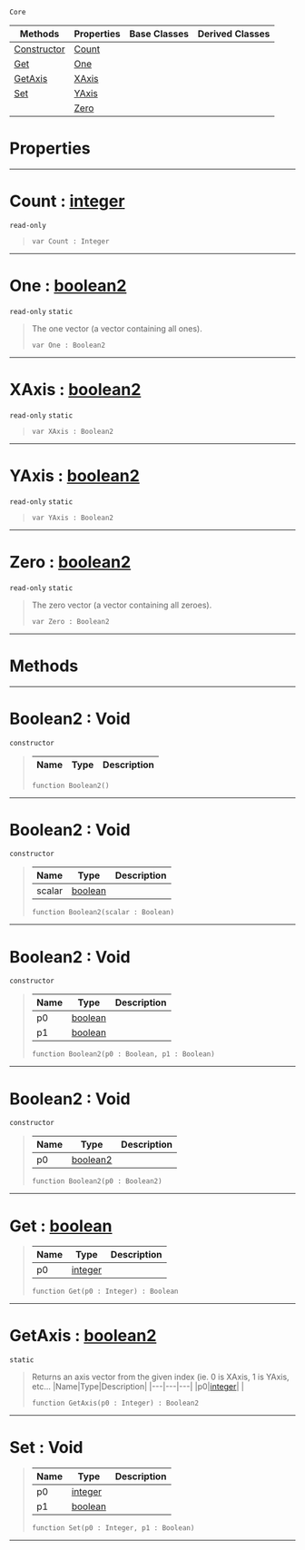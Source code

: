  `Core`

|Methods|Properties|Base Classes|Derived Classes|
|---|---|---|---|
|[ Constructor](https://github.com/ArendDanielek/ZeroDocsTest/blob/master/code_reference/zilch_base_types/boolean2.markdown#boolean2-void)|[ Count](https://github.com/ArendDanielek/ZeroDocsTest/blob/master/code_reference/zilch_base_types/boolean2.markdown#count-zero-engine-docume)| | |
|[ Get](https://github.com/ArendDanielek/ZeroDocsTest/blob/master/code_reference/zilch_base_types/boolean2.markdown#get-zero-engine-document)|[ One](https://github.com/ArendDanielek/ZeroDocsTest/blob/master/code_reference/zilch_base_types/boolean2.markdown#one-zero-engine-document)| | |
|[ GetAxis](https://github.com/ArendDanielek/ZeroDocsTest/blob/master/code_reference/zilch_base_types/boolean2.markdown#getaxis-zero-engine-docu)|[ XAxis](https://github.com/ArendDanielek/ZeroDocsTest/blob/master/code_reference/zilch_base_types/boolean2.markdown#xaxis-zero-engine-docume)| | |
|[ Set](https://github.com/ArendDanielek/ZeroDocsTest/blob/master/code_reference/zilch_base_types/boolean2.markdown#set-void)|[ YAxis](https://github.com/ArendDanielek/ZeroDocsTest/blob/master/code_reference/zilch_base_types/boolean2.markdown#yaxis-zero-engine-docume)| | |
| |[ Zero](https://github.com/ArendDanielek/ZeroDocsTest/blob/master/code_reference/zilch_base_types/boolean2.markdown#zero-zero-engine-documen)| | |


 #  Properties


---  
 #  Count : [integer](https://github.com/ArendDanielek/ZeroDocsTest/blob/master/code_reference/zilch_base_types/integer.markdown)

 `read-only`

> 
> ``` lang=cpp, name=Zilch
> var Count : Integer


---  
 #  One : [boolean2](https://github.com/ArendDanielek/ZeroDocsTest/blob/master/code_reference/zilch_base_types/boolean2.markdown)

 `read-only` `static`

> The one vector (a vector containing all ones).
> ``` lang=cpp, name=Zilch
> var One : Boolean2


---  
 #  XAxis : [boolean2](https://github.com/ArendDanielek/ZeroDocsTest/blob/master/code_reference/zilch_base_types/boolean2.markdown)

 `read-only` `static`

> 
> ``` lang=cpp, name=Zilch
> var XAxis : Boolean2


---  
 #  YAxis : [boolean2](https://github.com/ArendDanielek/ZeroDocsTest/blob/master/code_reference/zilch_base_types/boolean2.markdown)

 `read-only` `static`

> 
> ``` lang=cpp, name=Zilch
> var YAxis : Boolean2


---  
 #  Zero : [boolean2](https://github.com/ArendDanielek/ZeroDocsTest/blob/master/code_reference/zilch_base_types/boolean2.markdown)

 `read-only` `static`

> The zero vector (a vector containing all zeroes).
> ``` lang=cpp, name=Zilch
> var Zero : Boolean2


---  
 #  Methods


---  
 #  Boolean2 : Void

 `constructor`

> 
> |Name|Type|Description|
> |---|---|---|
> ``` lang=cpp, name=Zilch
> function Boolean2()
> ``` 


---  
 #  Boolean2 : Void

 `constructor`

> 
> |Name|Type|Description|
> |---|---|---|
> |scalar|[boolean](https://github.com/ArendDanielek/ZeroDocsTest/blob/master/code_reference/zilch_base_types/boolean.markdown)| |
> ``` lang=cpp, name=Zilch
> function Boolean2(scalar : Boolean)
> ``` 


---  
 #  Boolean2 : Void

 `constructor`

> 
> |Name|Type|Description|
> |---|---|---|
> |p0|[boolean](https://github.com/ArendDanielek/ZeroDocsTest/blob/master/code_reference/zilch_base_types/boolean.markdown)| |
> |p1|[boolean](https://github.com/ArendDanielek/ZeroDocsTest/blob/master/code_reference/zilch_base_types/boolean.markdown)| |
> ``` lang=cpp, name=Zilch
> function Boolean2(p0 : Boolean, p1 : Boolean)
> ``` 


---  
 #  Boolean2 : Void

 `constructor`

> 
> |Name|Type|Description|
> |---|---|---|
> |p0|[boolean2](https://github.com/ArendDanielek/ZeroDocsTest/blob/master/code_reference/zilch_base_types/boolean2.markdown)| |
> ``` lang=cpp, name=Zilch
> function Boolean2(p0 : Boolean2)
> ``` 


---  
 #  Get : [boolean](https://github.com/ArendDanielek/ZeroDocsTest/blob/master/code_reference/zilch_base_types/boolean.markdown)

> 
> |Name|Type|Description|
> |---|---|---|
> |p0|[integer](https://github.com/ArendDanielek/ZeroDocsTest/blob/master/code_reference/zilch_base_types/integer.markdown)| |
> ``` lang=cpp, name=Zilch
> function Get(p0 : Integer) : Boolean
> ``` 


---  
 #  GetAxis : [boolean2](https://github.com/ArendDanielek/ZeroDocsTest/blob/master/code_reference/zilch_base_types/boolean2.markdown)

 `static`

> Returns an axis vector from the given index (ie. 0 is XAxis, 1 is YAxis, etc...
> |Name|Type|Description|
> |---|---|---|
> |p0|[integer](https://github.com/ArendDanielek/ZeroDocsTest/blob/master/code_reference/zilch_base_types/integer.markdown)| |
> ``` lang=cpp, name=Zilch
> function GetAxis(p0 : Integer) : Boolean2
> ``` 


---  
 #  Set : Void

> 
> |Name|Type|Description|
> |---|---|---|
> |p0|[integer](https://github.com/ArendDanielek/ZeroDocsTest/blob/master/code_reference/zilch_base_types/integer.markdown)| |
> |p1|[boolean](https://github.com/ArendDanielek/ZeroDocsTest/blob/master/code_reference/zilch_base_types/boolean.markdown)| |
> ``` lang=cpp, name=Zilch
> function Set(p0 : Integer, p1 : Boolean)
> ``` 


---  
 
  
  
  
  
  
  
  

 